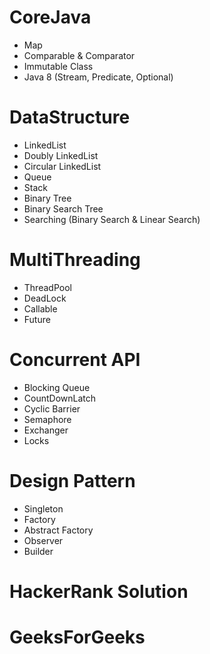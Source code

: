 # CoreJava
 * Map
 * Comparable & Comparator
 * Immutable Class
 * Java 8 (Stream, Predicate, Optional)
# DataStructure
  * LinkedList
  * Doubly LinkedList
  * Circular LinkedList
  * Queue
  * Stack
  * Binary Tree
  * Binary Search Tree
  * Searching (Binary Search & Linear Search)
# MultiThreading
 * ThreadPool
 * DeadLock
 * Callable
 * Future
# Concurrent API
 * Blocking Queue
 * CountDownLatch
 * Cyclic Barrier
 * Semaphore
 * Exchanger
 * Locks
# Design Pattern
 * Singleton
 * Factory
 * Abstract Factory
 * Observer
 * Builder
# HackerRank Solution
# GeeksForGeeks
